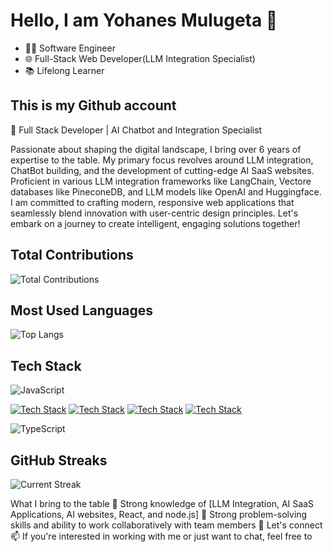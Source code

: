 # Hello, I am Yohanes Mulugeta 👋

- 👨‍💻 Software Engineer
- 🌐 Full-Stack Web Developer(LLM Integration Specialist)
- 📚 Lifelong Learner

## This is my Github account

🚀 Full Stack Developer | AI Chatbot and Integration Specialist

Passionate about shaping the digital landscape, I bring over 6 years of expertise to the table. My primary focus revolves around LLM integration, ChatBot building, and the development of cutting-edge AI SaaS websites. Proficient in various LLM integration frameworks like LangChain, Vectore databases like PineconeDB, and LLM models like OpenAI and Huggingface. I am committed to crafting modern, responsive web applications that seamlessly blend innovation with user-centric design principles. Let's embark on a journey to create intelligent, engaging solutions together!

## Total Contributions

![Total Contributions](https://github-profile-summary-cards.vercel.app/api/cards/profile-details?username=YohanesMulugeta&theme=github_dark)

## Most Used Languages

![Top Langs](https://github-readme-stats.vercel.app/api/top-langs/?username=YohanesMulugeta&layout=compact)

## Tech Stack

![JavaScript](https://img.shields.io/badge/Tech-Stack-blue?style=for-the-badge&logo=javascript)

[![Tech Stack](https://img.shields.io/badge/Frontend-React.js-blue?style=for-the-badge&logo=react)](https://reactjs.org/)
[![Tech Stack](https://img.shields.io/badge/Frontend-Next.js-black?style=for-the-badge&logo=next.js)](https://nextjs.org/)
[![Tech Stack](https://img.shields.io/badge/Backend-Express.js-green?style=for-the-badge&logo=express)](https://expressjs.com/)
[![Tech Stack](https://img.shields.io/badge/Backend-Node.js-green?style=for-the-badge&logo=node.js)](https://nodejs.org/)

![TypeScript](https://img.shields.io/badge/Tech-Stack-blue?style=for-the-badge&logo=typescript)

<!-- Add more badges for other technologies -->

## GitHub Streaks

![Current Streak](https://github-readme-streak-stats.herokuapp.com/?user=YohanesMulugeta&currStreakLabel=4395DD&ring=4395DD&currStreakNum=4395DD&sideNums=4395DD&dates=4395DD)

What I bring to the table
🔭 Strong knowledge of [LLM Integration, AI SaaS Applications, AI websites, React, and node.js]
👯 Strong problem-solving skills and ability to work collaboratively with team members
💬 Let's connect
📫 If you're interested in working with me or just want to chat, feel free to
